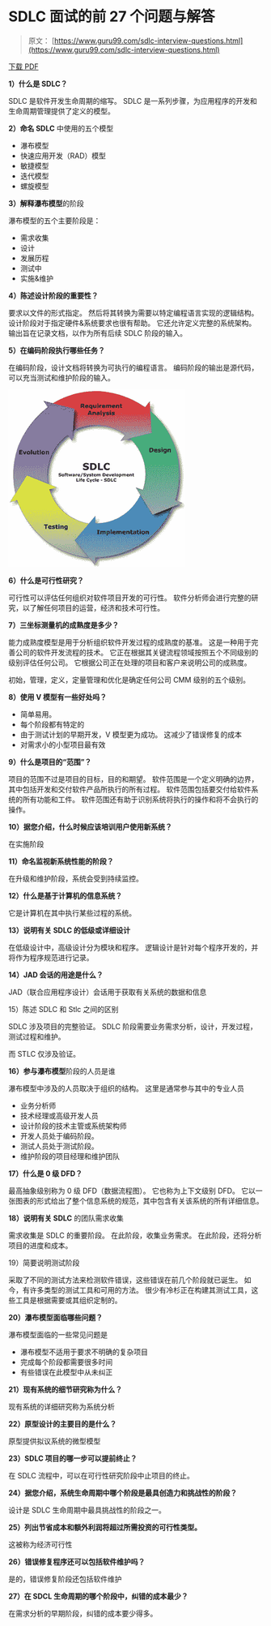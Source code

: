 # SDLC 面试的前 27 个问题与解答

> 原文： [https://www.guru99.com/sdlc-interview-questions.html](https://www.guru99.com/sdlc-interview-questions.html)

[下载 PDF](https://www.guru99.com/pdf/sdlc-interview-questions.pdf)

**1）什么是 SDLC？**

SDLC 是软件开发生命周期的缩写。 SDLC 是一系列步骤，为应用程序的开发和生命周期管理提供了定义的模型。

**2）命名 SDLC** 中使用的五个模型

*   瀑布模型
*   快速应用开发（RAD）模型
*   敏捷模型
*   迭代模型
*   螺旋模型

**3）解释瀑布模型**的阶段

瀑布模型的五个主要阶段是：

*   需求收集
*   设计
*   发展历程
*   测试中
*   实施&维护

**4）陈述设计阶段的重要性？**

要求以文件的形式指定。 然后将其转换为需要以特定编程语言实现的逻辑结构。 设计阶段对于指定硬件&系统要求也很有帮助。 它还允许定义完整的系统架构。 输出旨在记录文档，以作为所有后续 SDLC 阶段的输入。

**5）在编码阶段执行哪些任务？**

在编码阶段，设计文档将转换为可执行的编程语言。 编码阶段的输出是源代码，可以充当测试和维护阶段的输入。

![SDLC Interview Questions](img/4f2693db550e8eaf38310f055a5cd19b.png)

**6）什么是可行性研究？**

可行性可以评估任何组织对软件项目开发的可行性。 软件分析师会进行完整的研究，以了解任何项目的运营，经济和技术可行性。

**7）三坐标测量机的成熟度是多少？**

能力成熟度模型是用于分析组织软件开发过程的成熟度的基准。 这是一种用于完善公司的软件开发流程的技术。 它正在根据其关键流程领域按照五个不同级别的级别评估任何公司。 它根据公司正在处理的项目和客户来说明公司的成熟度。

初始，管理，定义，定量管理和优化是确定任何公司 CMM 级别的五个级别。

**8）使用 V 模型有一些好处吗？**

*   简单易用。
*   每个阶段都有特定的
*   由于测试计划的早期开发，V 模型更为成功。 这减少了错误修复的成本
*   对需求小的小型项目最有效

**9）什么是项目的“范围”？**

项目的范围不过是项目的目标，目的和期望。 软件范围是一个定义明确的边界，其中包括开发和交付软件产品所执行的所有过程。 软件范围包括要交付给软件系统的所有功能和工件。 软件范围还有助于识别系统将执行的操作和将不会执行的操作。

**10）据您介绍，什么时候应该培训用户使用新系统？**

在实施阶段

**11）命名监视新系统性能的阶段？**

在升级和维护阶段，系统会受到持续监控。

**12）什么是基于计算机的信息系统？**

它是计算机在其中执行某些过程的系统。

**13）说明有关 SDLC 的低级或详细设计**

在低级设计中，高级设计分为模块和程序。 逻辑设计是针对每个程序开发的，并将作为程序规范进行记录。

**14）JAD 会话的用途是什么？**

JAD（联合应用程序设计）会话用于获取有关系统的数据和信息

15）陈述 SDLC 和 Stlc 之间的区别

SDLC 涉及项目的完整验证。 SDLC 阶段需要业务需求分析，设计，开发过程，测试过程和维护。

而 STLC 仅涉及验证。

**16）参与瀑布模型**阶段的人员是谁

瀑布模型中涉及的人员取决于组织的结构。 这里是通常参与其中的专业人员

*   业务分析师
*   技术经理或高级开发人员
*   设计阶段的技术主管或系统架构师
*   开发人员处于编码阶段。
*   测试人员处于测试阶段。
*   维护阶段的项目经理和维护团队

**17）什么是 0 级 DFD？**

最高抽象级别称为 0 级 DFD（数据流程图）。 它也称为上下文级别 DFD。 它以一张图表的形式给出了整个信息系统的规范，其中包含有关该系统的所有详细信息。

**18）说明有关 SDLC** 的团队需求收集

需求收集是 SDLC 的重要阶段。 在此阶段，收集业务需求。 在此阶段，还将分析项目的进度和成本。

19）简要说明测试阶段

采取了不同的测试方法来检测软件错误，这些错误在前几个阶段就已诞生。 如今，有许多类型的测试工具和可用的方法。 很少有冷杉正在构建其测试工具，这些工具是根据需要或其组织定制的。

**20）瀑布模型面临哪些问题？**

瀑布模型面临的一些常见问题是

*   瀑布模型不适用于要求不明确的复杂项目
*   完成每个阶段都需要很多时间
*   有些错误在此模型中从未纠正

**21）现有系统的细节研究称为什么？**

现有系统的详细研究称为系统分析

**22）原型设计的主要目的是什么？**

原型提供拟议系统的微型模型

**23）SDLC 项目的哪一步可以提前终止？**

在 SDLC 流程中，可以在可行性研究阶段中止项目的终止。

**24）据您介绍，系统生命周期中哪个阶段是最具创造力和挑战性的阶段？**

设计是 SDLC 生命周期中最具挑战性的阶段之一。

**25）列出节省成本和额外利润将超过所需投资的可行性类型。**

这被称为经济可行性

**26）错误修复程序还可以包括软件维护吗？**

是的，错误修复阶段还包括软件维护

**27）在 SDCL 生命周期的哪个阶段中，纠错的成本最少？**

在需求分析的早期阶段，纠错的成本要少得多。